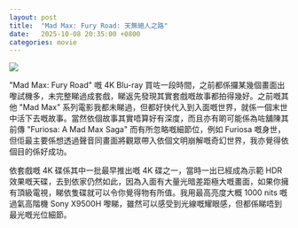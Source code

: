 ```yaml
---
layout: post
title:  "Mad Max: Fury Road: 天無絕人之路"
date:   2025-10-08 20:35:00 +0800
categories: movie
---
```

![](https://pub-8c1ddb5aa2ec46d28f40b4295cf14b39.r2.dev/2025/10/615c582ef3e69df83e01b243b8ed837e.jpg)

"Mad Max: Fury Road" 嘅 4K Blu-ray 買咗一段時間，之前都係攞某幾個畫面出嚟試機多，未完整睇過成套戲，睇返先發現其實套戲嘅故事都拍得幾好。之前嘅其他 "Mad Max" 系列電影我都未睇過，但都好快代入到入面嘅世界，就係一個末世中活下去嘅故事。當然依個故事其實唔算好有深度，而且亦有啲可能係為咗舖陳其前傳 "Furiosa: A Mad Max Saga" 而有所忽略嘅細節位，例如 Furiosa 嘅身世，但佢最主要係想透過聲音同畫面將觀眾帶入依個文明崩解嘅奇幻世界，我亦覺得依個目的係好成功。

依套戲嘅 4K 碟係其中一批最早推出嘅 4K 碟之一，當時一出已經成為示範 HDR 效果嘅天碟，去到依家仍然如此，因為入面有大量光暗差距極大嘅畫面，如果你擁有頂級電視，睇依隻碟就可以令你覺得物有所值。我用最高亮度大概 1000 nits 嘅過氣高階機 Sony X9500H 嚟睇，雖然可以感受到光線嘅耀眼感，但都係睇唔到最光嘅光位細節。
